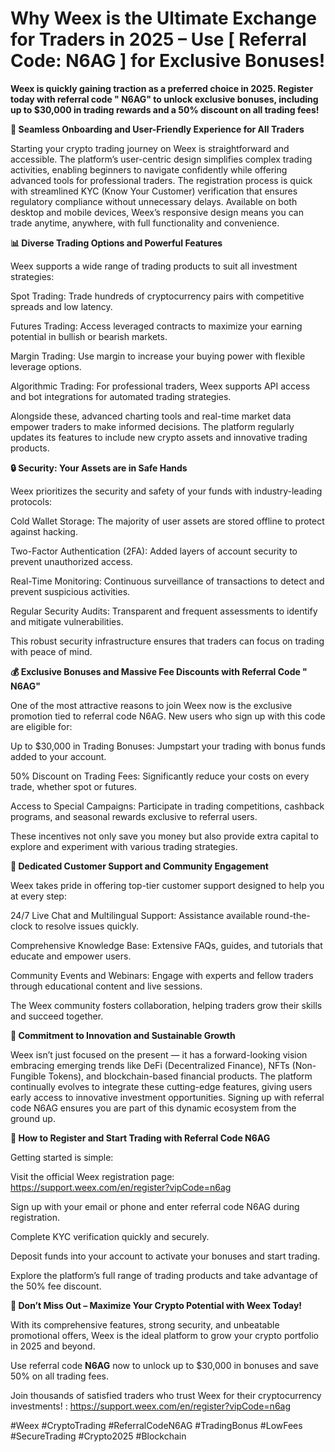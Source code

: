 # Why Weex is the Ultimate  Exchange for Traders in 2025 – Use [ Referral Code: N6AG ] for Exclusive Bonuses!

**Weex is quickly gaining traction as a preferred choice in 2025. Register today with referral code " N6AG" to unlock exclusive bonuses, including up to $30,000 in trading rewards and a 50% discount on all trading fees!**

**🚀 Seamless Onboarding and User-Friendly Experience for All Traders**

Starting your crypto trading journey on Weex is straightforward and accessible. The platform’s user-centric design simplifies complex trading activities, enabling beginners to navigate confidently while offering advanced tools for professional traders. The registration process is quick with streamlined KYC (Know Your Customer) verification that ensures regulatory compliance without unnecessary delays. Available on both desktop and mobile devices, Weex’s responsive design means you can trade anytime, anywhere, with full functionality and convenience.

**📊 Diverse Trading Options and Powerful Features**

Weex supports a wide range of trading products to suit all investment strategies:

Spot Trading: Trade hundreds of cryptocurrency pairs with competitive spreads and low latency.

Futures Trading: Access leveraged contracts to maximize your earning potential in bullish or bearish markets.

Margin Trading: Use margin to increase your buying power with flexible leverage options.

Algorithmic Trading: For professional traders, Weex supports API access and bot integrations for automated trading strategies.

Alongside these, advanced charting tools and real-time market data empower traders to make informed decisions. The platform regularly updates its features to include new crypto assets and innovative trading products.

**🔒 Security: Your Assets are in Safe Hands**

Weex prioritizes the security and safety of your funds with industry-leading protocols:

Cold Wallet Storage: The majority of user assets are stored offline to protect against hacking.

Two-Factor Authentication (2FA): Added layers of account security to prevent unauthorized access.

Real-Time Monitoring: Continuous surveillance of transactions to detect and prevent suspicious activities.

Regular Security Audits: Transparent and frequent assessments to identify and mitigate vulnerabilities.

This robust security infrastructure ensures that traders can focus on trading with peace of mind.

**💰 Exclusive Bonuses and Massive Fee Discounts with Referral Code " N6AG"**

One of the most attractive reasons to join Weex now is the exclusive promotion tied to referral code N6AG. New users who sign up with this code are eligible for:

Up to $30,000 in Trading Bonuses: Jumpstart your trading with bonus funds added to your account.

50% Discount on Trading Fees: Significantly reduce your costs on every trade, whether spot or futures.

Access to Special Campaigns: Participate in trading competitions, cashback programs, and seasonal rewards exclusive to referral users.

These incentives not only save you money but also provide extra capital to explore and experiment with various trading strategies.

**🤝 Dedicated Customer Support and Community Engagement**

Weex takes pride in offering top-tier customer support designed to help you at every step:

24/7 Live Chat and Multilingual Support: Assistance available round-the-clock to resolve issues quickly.

Comprehensive Knowledge Base: Extensive FAQs, guides, and tutorials that educate and empower users.

Community Events and Webinars: Engage with experts and fellow traders through educational content and live sessions.

The Weex community fosters collaboration, helping traders grow their skills and succeed together.

**🌱 Commitment to Innovation and Sustainable Growth**

Weex isn’t just focused on the present — it has a forward-looking vision embracing emerging trends like DeFi (Decentralized Finance), NFTs (Non-Fungible Tokens), and blockchain-based financial products. The platform continually evolves to integrate these cutting-edge features, giving users early access to innovative investment opportunities. Signing up with referral code N6AG ensures you are part of this dynamic ecosystem from the ground up.

**🎯 How to Register and Start Trading with Referral Code N6AG**

Getting started is simple:

Visit the official Weex registration page: https://support.weex.com/en/register?vipCode=n6ag

Sign up with your email or phone and enter referral code N6AG during registration.

Complete KYC verification quickly and securely.

Deposit funds into your account to activate your bonuses and start trading.

Explore the platform’s full range of trading products and take advantage of the 50% fee discount.

**📢 Don’t Miss Out – Maximize Your Crypto Potential with Weex Today!**

With its comprehensive features, strong security, and unbeatable promotional offers, Weex is the ideal platform to grow your crypto portfolio in 2025 and beyond.

Use referral code **N6AG** now to unlock up to $30,000 in bonuses and save 50% on all trading fees.

Join thousands of satisfied traders who trust Weex for their cryptocurrency investments! : https://support.weex.com/en/register?vipCode=n6ag


#Weex #CryptoTrading #ReferralCodeN6AG #TradingBonus #LowFees #SecureTrading #Crypto2025 #Blockchain
